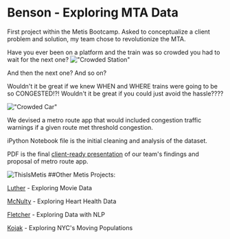 # Benson - Exploring MTA Data

First project within the Metis Bootcamp. Asked to conceptualize a client problem and solution, my team chose to revolutionize the MTA. 

Have you ever been on a platform and the train was so crowded you had to wait for the next one?
!["Crowded Station"](https://cloud.githubusercontent.com/assets/9892419/7356663/ae32f946-ecf7-11e4-9e2e-c477e7f503db.jpg)

And then the next one? And so on?

Wouldn't it be great if we knew WHEN and WHERE trains were going to be so CONGESTED!?! Wouldn't it be great if you could just avoid the hassle????

!["Crowded Car"](https://cloud.githubusercontent.com/assets/9892419/7356660/ace14fac-ecf7-11e4-86f5-d14d7bbb8c33.jpg)

We devised a metro route app that would included congestion traffic warnings if a given route met threshold congestion. 

iPython Notebook file is the initial cleaning and analysis of the dataset.

PDF is the final [client-ready presentation](http://www.slideshare.net/JessFreaner/jtag-project-bensonrev06 "Slideshare") of our team's findings and proposal of metro route app.

![ThisIsMetis](https://cloud.githubusercontent.com/assets/9892419/7356548/e1a3b3ac-ecf6-11e4-8fb6-be39f563742e.jpg) 
##Other Metis Projects:

[Luther](http://jessicafreaner.github.io/Luther/ "Exploring Movie Data") - Exploring Movie Data

[McNulty](http://jessicafreaner.github.io/McNulty/ "Exploring Heart Health Data") - Exploring Heart Health Data

[Fletcher](http://jessicafreaner.github.io/Fletcher/ "Exploring Data with NLP") - Exploring Data with NLP

[Kojak](http://jessicafreaner.github.io/Kojak/ "Exploring NYC's Moving Populations") - Exploring NYC's Moving Populations
